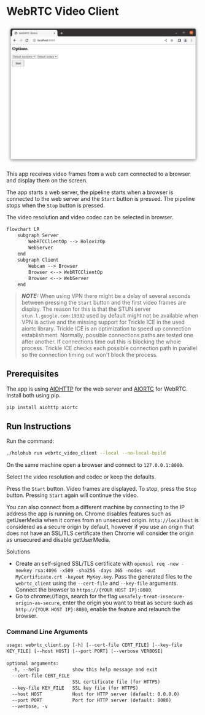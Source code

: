 # WebRTC Video Client

![](screenshot.png)<br>

This app receives video frames from a web cam connected to a browser and display them on the screen.

The app starts a web server, the pipeline starts when a browser is connected to the web server and the `Start` button is pressed. The pipeline stops when the `Stop` button is pressed.

The video resolution and video codec can be selected in browser.

```mermaid
flowchart LR
    subgraph Server
        WebRTCClientOp --> HolovizOp
        WebServer
    end
    subgraph Client
        Webcam --> Browser
        Browser <--> WebRTCClientOp
        Browser <--> WebServer
    end
```

> **_NOTE:_** When using VPN there might be a delay of several seconds between pressing the `Start` button and the first video frames are display. The reason for this is that the STUN server `stun.l.google.com:19302` used by default might not be available when VPN is active and the missing support for Trickle ICE in the used aiortc library. Trickle ICE is an optimization to speed up connection establishment. Normally, possible connections paths are tested one after another. If connections time out this is blocking the whole process. Trickle ICE checks each possible connection path in parallel so the connection timing out won't block the process.

## Prerequisites

The app is using [AIOHTTP](https://docs.aiohttp.org/en/stable/) for the web server and [AIORTC](https://github.com/aiortc/aiortc) for WebRTC. Install both using pip.

```bash
pip install aiohttp aiortc
```

## Run Instructions

Run the command:

```bash
./holohub run webrtc_video_client --local --no-local-build
```

On the same machine open a browser and connect to `127.0.0.1:8080`.

Select the video resolution and codec or keep the defaults.

Press the `Start` button. Video frames are displayed. To stop, press the `Stop` button. Pressing `Start` again will continue the video.

You can also connect from a different machine by connecting to the IP address the app is running on. Chrome disables features such as getUserMedia when it comes from an unsecured origin. `http://localhost` is considered as a secure origin by default, however if you use an origin that does not have an SSL/TLS certificate then Chrome will consider the origin as unsecured and disable getUserMedia.

Solutions

- Create an self-signed SSL/TLS certificate with `openssl req -new -newkey rsa:4096 -x509 -sha256 -days 365 -nodes -out MyCertificate.crt -keyout MyKey.key`. Pass the generated files to the `webrtc_client` using the `--cert-file` and `--key-file` arguments. Connect the browser to `https://{YOUR HOST IP}:8080`.
- Go to chrome://flags, search for the flag `unsafely-treat-insecure-origin-as-secure`, enter the origin you want to treat as secure such as `http://{YOUR HOST IP}:8080`, enable the feature and relaunch the browser.

### Command Line Arguments

```
usage: webrtc_client.py [-h] [--cert-file CERT_FILE] [--key-file KEY_FILE] [--host HOST] [--port PORT] [--verbose VERBOSE]

optional arguments:
  -h, --help            show this help message and exit
  --cert-file CERT_FILE
                        SSL certificate file (for HTTPS)
  --key-file KEY_FILE   SSL key file (for HTTPS)
  --host HOST           Host for HTTP server (default: 0.0.0.0)
  --port PORT           Port for HTTP server (default: 8080)
  --verbose, -v
```
